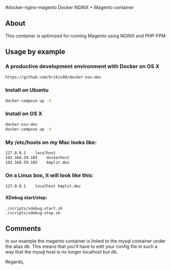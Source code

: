 #docker-nginx-magento
Docker NGINX + Magento container

## About

This container is optimized for running Magento using NGINX and PHP-FPM

## Usage by example

### A productive development environment with Docker on OS X

```sh
https://github.com/brikis98/docker-osx-dev
```

### Install on Ubuntu

```sh
docker-compose up -d
```

### Install on OS X

```sh
docker-osx-dev
docker-compose up -d
```

### My /etc/hosts on my Mac looks like:

```sh
127.0.0.1    localhost
192.168.59.103	  dockerhost
192.168.59.103	  kmplzt.dev
```

### On a Linux box, it will look like this:

```sh
127.0.0.1    localhost kmplzt.dev
```

#### XDebug start/stop:

```shell
./scripts/xdebug-start.sh
./scripts/xdebug-stop.sh
```

## Comments

In our example the magento container is linked to the mysql container under the alias db.
This means that you'll have to edit your config file in such a way that the mysql host is no longer localhost but db.


Regards,